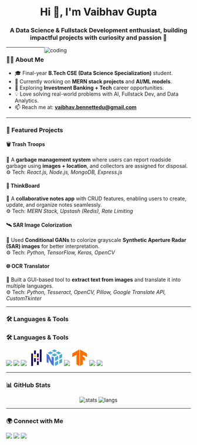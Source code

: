 <h1 align="center">Hi 👋, I'm Vaibhav Gupta</h1>
<h3 align="center">A Data Science & Fullstack Development enthusiast, building impactful projects with curiosity and passion 🚀</h3>

<img align="right" alt="coding" width="400" src="https://media0.giphy.com/media/qgQUggAC3Pfv687qPC/giphy.gif">

---

### 👨‍💻 About Me
- 🎓 Final-year **B.Tech CSE (Data Science Specialization)** student.  
- 🔭 Currently working on **MERN stack projects** and **AI/ML models**.  
- 🌱 Exploring **Investment Banking + Tech** career opportunities.  
- 💡 Love solving real-world problems with AI, Fullstack Dev, and Data Analytics.  
- 📫 Reach me at: **vaibhav.bennettedu@gmail.com**  

---

### 🚀 Featured Projects

#### 🗑️ Trash Troops  
📌 A **garbage management system** where users can report roadside garbage using **images + location**, and collectors are assigned for disposal.  
⚙️ Tech: *React.js, Node.js, MongoDB, Express.js*  

#### 📝 ThinkBoard  
📌 A **collaborative notes app** with CRUD features, enabling users to create, update, and organize notes seamlessly.  
⚙️ Tech: *MERN Stack, Upstash (Redis), Rate Limiting*  

#### 🛰️ SAR Image Colorization  
📌 Used **Conditional GANs** to colorize grayscale **Synthetic Aperture Radar (SAR) images** for better interpretation.  
⚙️ Tech: *Python, TensorFlow, Keras, OpenCV*  

#### 🌐 OCR Translator  
📌 Built a GUI-based tool to **extract text from images** and translate it into multiple languages.  
⚙️ Tech: *Python, Tesseract, OpenCV, Pillow, Google Translate API, CustomTkinter*  

---

### 🛠️ Languages & Tools

### 🛠️ Languages & Tools

<p align="left">
  <!-- Languages -->
  <img src="https://skillicons.dev/icons?i=cpp,python,js,html,css" height="45" />
  
  <!-- Frameworks & Libraries -->
  <img src="https://skillicons.dev/icons?i=react,nodejs,express,mongodb,mysql,opencv,git" height="45" />
  
  <!-- Data Science & AI -->
  <img src="https://skillicons.dev/icons?i=py" height="45" />
  <img src="https://raw.githubusercontent.com/devicons/devicon/master/icons/pandas/pandas-original.svg" height="45"/>
  <img src="https://raw.githubusercontent.com/devicons/devicon/master/icons/numpy/numpy-original.svg" height="45"/>
  <img src="https://upload.wikimedia.org/wikipedia/commons/0/05/Scikit_learn_logo_small.svg" height="45"/>
  <img src="https://raw.githubusercontent.com/devicons/devicon/master/icons/tensorflow/tensorflow-original.svg" height="45"/>
  <img src="https://img.icons8.com/color/48/000000/microsoft-excel-2019--v1.png" height="45"/>
  <img src="https://img.icons8.com/color/48/power-bi.png" height="45"/>
</p>


---

### 📊 GitHub Stats
<p align="center">
  <img src="https://github-readme-stats.vercel.app/api?username=vaibhavgupta&show_icons=true&theme=tokyonight" alt="stats" height="160"/>
  <img src="https://github-readme-stats.vercel.app/api/top-langs/?username=vaibhavgupta&layout=compact&theme=tokyonight" alt="langs" height="160"/>
</p>

---

### 🌍 Connect with Me
<p align="left">
  <a href="mailto:vaibhav.bennettedu@gmail.com"><img src="https://skillicons.dev/icons?i=gmail" height="40"/></a>
  <a href="https://www.linkedin.com/in/vaibhav-gupta-a2b750256/"><img src="https://skillicons.dev/icons?i=linkedin" height="40"/></a>
  <a href="https://github.com/vaibhavgupta"><img src="https://skillicons.dev/icons?i=github" height="40"/></a>
</p>

